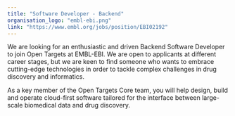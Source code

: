 ```yaml
---
title: "Software Developer - Backend"
organisation_logo: "embl-ebi.png"
link: "https://www.embl.org/jobs/position/EBI02192"
---
```

We are looking for an enthusiastic and driven Backend Software Developer to join Open Targets at EMBL-EBI. We are open to applicants at different career stages, but we are keen to find someone who wants to embrace cutting-edge technologies in order to tackle complex challenges in drug discovery and informatics.

As a key member of the Open Targets Core team, you will help design, build and operate cloud-first software tailored for the interface between large-scale biomedical data and drug discovery.
